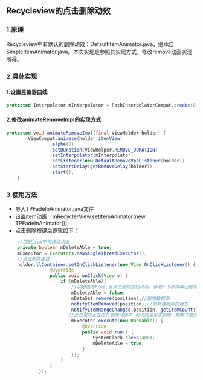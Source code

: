 ## Recycleview的点击删除动效
### 1.原理
Recycleview中有默认的删除动效：DefaultItemAnimator.java，继承自SimpleItemAnimator.java。本次实现是参照其实现方式，修改remove动画实现所得。
### 2.具体实现

#### 1.设置差值器曲线
```java
protected Interpolator mInterpolator = PathInterpolatorCompat.create(0.25f, 0.1f, 0.25f, 1.0f);
```
#### 2.修改animateRemoveImpl的实现方式
```java
protected void animateRemoveImpl(final ViewHolder holder) {
        ViewCompat.animate(holder.itemView)
                .alpha(0)
                .setDuration(ViewHelper.REMOVE_DURATION)
                .setInterpolator(mInterpolator)
                .setListener(new DefaultRemoveVpaListener(holder))
                .setStartDelay(getRemoveDelay(holder))
                .start();
    }
```
### 3.使用方法
* 导入TPFadeInAnimator.java文件
* 设置item动画：mRecyclerView.setItemAnimator(new TPFadeInAnimator());
* 点击删除按键后逻辑如下：
```java
	//控制item不可连续点击
	private boolean mDeleteAble = true;
	mExecutor = Executors.newSingleThreadExecutor();
  	//点击删除条目
	holder.llContainer.setOnClickListener(new View.OnClickListener() {
                @Override
                public void onClick(View v) {
                    if (mDeleteAble){
                        //初始值为true,当点击删除按钮以后，休息0.5秒钟再让他为true,起到让数据源刷新完成的作用
                        mDeleteAble = false;
                        mDataSet.remove(position);//删除数据源
                        notifyItemRemoved(position);//刷新被删除的地方
                        notifyItemRangeChanged(position, getItemCount()); //刷新被删除数据，以及其后面的数据
                       //此处是防止在进行删除动画中 可以快速点击删除（如果不能快速点击可以不需此处逻辑）
                        mExecutor.execute(new Runnable() {
                            @Override
                            public void run() {
                                SystemClock.sleep(400);
                                mDeleteAble = true;
                            }
                        });
                    }
                }
            });
```
